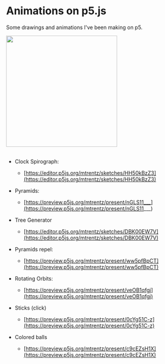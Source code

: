 # Animations on p5.js

Some drawings and animations I've been making on p5.

<img src="https://i.imgur.com/sBRgXEU.gif)" width="300" height="300" />

<br/>
<br/>

- Clock Spirograph:
  - [https://editor.p5js.org/mtrentz/sketches/HH50kBzZ3](https://editor.p5js.org/mtrentz/sketches/HH50kBzZ3)

- Pyramids:
  - [https://preview.p5js.org/mtrentz/present/nGLS11___](https://preview.p5js.org/mtrentz/present/nGLS11___)
  
  
- Tree Generator
  - [https://editor.p5js.org/mtrentz/sketches/DBK00EW7V](https://editor.p5js.org/mtrentz/sketches/DBK00EW7V)

- Pyramids repel:
  - [https://preview.p5js.org/mtrentz/present/ww5pfBpCT](https://preview.p5js.org/mtrentz/present/ww5pfBpCT)
  
- Rotating Orbits:
  - [https://preview.p5js.org/mtrentz/present/veOB1qfgj](https://preview.p5js.org/mtrentz/present/veOB1qfgj)

- Sticks (click)
  - [https://preview.p5js.org/mtrentz/present/0cYg51C-z](https://preview.p5js.org/mtrentz/present/0cYg51C-z)

- Colored balls
  - [https://preview.p5js.org/mtrentz/present/c9cEZsH1X](https://preview.p5js.org/mtrentz/present/c9cEZsH1X)



